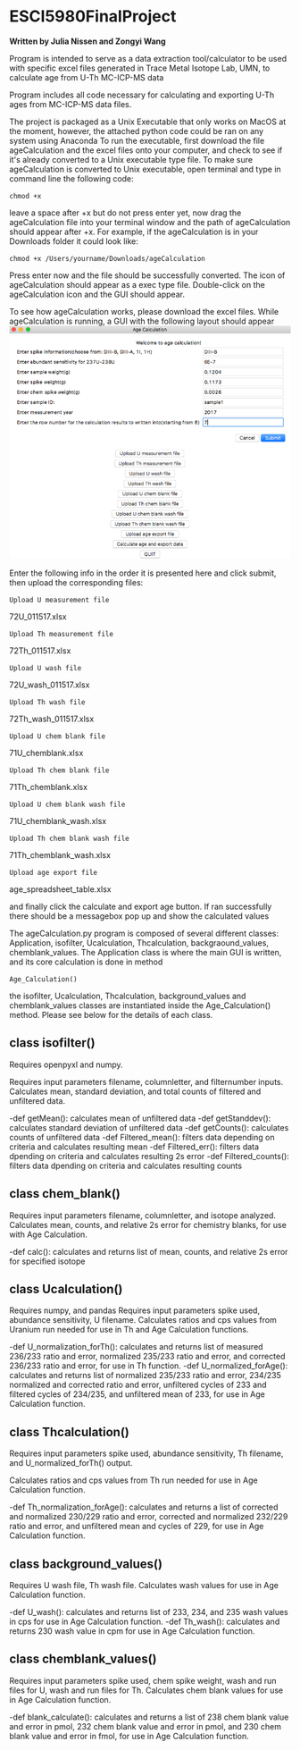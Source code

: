 # ESCI5980FinalProject

**Written by Julia Nissen and Zongyi Wang**



Program is intended to serve as a data extraction tool/calculator to be used with specific excel files generated in Trace Metal Isotope Lab, UMN, to calculate age from U-Th MC-ICP-MS data

Program includes all code necessary for calculating and exporting U-Th ages from MC-ICP-MS data files.

The project is packaged as a Unix Executable that only works on MacOS at the moment, however, the attached python code could be ran on any system using Anaconda
To run the executable, first download the file ageCalculation and the excel files onto your computer, and check to see if it's already converted to a Unix executable type file. To make sure ageCalculation is converted to Unix executable, open terminal and type in command line the following code: 
```
chmod +x 
```
leave a space after +x but do not press enter yet, now drag the ageCalculation file into your terminal window and the path of ageCalculation should appear after +x. For example, if the ageCalculation is in your Downloads folder it could look like: 
```
chmod +x /Users/yourname/Downloads/ageCalculation
```
Press enter now and the file should be successfully converted. The icon of ageCalculation should appear as a exec type file. 
Double-click on the ageCalculation icon and the GUI should appear.

 

To see how ageCalculation works, please download the excel files.
While ageCalculation is running, a GUI with the following layout should appear 
![Screenshot](SC1.png )

Enter the following info in the order it is presented here and click submit, then upload the corresponding files:

```
Upload U measurement file 
```
72U_011517.xlsx


```
Upload Th measurement file 
```
72Th_011517.xlsx


```
Upload U wash file 
```
72U_wash_011517.xlsx


```
Upload Th wash file 
```
72Th_wash_011517.xlsx


```
Upload U chem blank file 
```
71U_chemblank.xlsx
```
Upload Th chem blank file 
```
71Th_chemblank.xlsx


```
Upload U chem blank wash file 
```
71U_chemblank_wash.xlsx


```
Upload Th chem blank wash file 
```
71Th_chemblank_wash.xlsx



```
Upload age export file
```
age_spreadsheet_table.xlsx



and finally click the calculate and export age button.
If ran successfully there should be a messagebox pop up and show the calculated values

The ageCalculation.py program is composed of several different classes: Application, isofilter, Ucalculation, Thcalculation, backgraound_values, chemblank_values.
The Application class is where the main GUI is written, and its core calculation is done in method
```
Age_Calculation()
```
the isofilter, Ucalculation, Thcalculation, background_values and chemblank_values classes are instantiated inside the Age_Calculation() method.
Please see below for the details of each class.

## class isofilter() 

Requires openpyxl and numpy.

Requires input parameters filename, columnletter, and filternumber inputs. Calculates mean, standard deviation, and total counts of filtered and unfiltered data.

 -def getMean(): calculates mean of unfiltered data
 -def getStanddev(): calculates standard deviation of unfiltered data
 -def getCounts(): calculates counts of unfiltered data
 -def Filtered_mean(): filters data depending on criteria and calculates resulting mean
 -def Filtered_err(): filters data dpending on criteria and calculates resulting 2s error
 -def Filtered_counts(): filters data dpending on criteria and calculates resulting counts

## class chem_blank()

Requires input parameters filename, columnletter, and isotope analyzed. Calculates mean, counts, and relative 2s error for chemistry blanks, for use with Age Calculation.

  -def calc(): calculates and returns list of mean, counts, and relative 2s error for specified isotope

## class Ucalculation()

Requires numpy, and pandas
Requires input parameters spike used, abundance sensitivity, U filename. Calculates ratios and cps values from Uranium run needed for use in Th and Age Calculation functions.

  -def U_normalization_forTh(): calculates and returns list of measured 236/233 ratio and error, normalized 235/233 ratio and error, and corrected 236/233 ratio and error, for use in Th function.
  -def U_normalized_forAge(): calculates and returns list of normalized 235/233 ratio and error, 234/235 normalized and corrected ratio and error, unfiltered cycles of 233 and filtered cycles of 234/235, and unfiltered mean of 233, for use in Age Calculation function.

## class Thcalculation()


Requires input parameters spike used, abundance sensitivity, Th filename, and U_normalized_forTh() output.

Calculates ratios and cps values from Th run needed for use in Age Calculation function.

  -def Th_normalization_forAge(): calculates and returns a list of corrected and normalized 230/229 ratio and error, corrected and normalized 232/229 ratio and error, and unfiltered mean and cycles of 229, for use in Age Calculation function.

## class background_values()


Requires U wash file, Th wash file. Calculates wash values for use in Age Calculation function.

  -def U_wash(): calculates and returns list of 233, 234, and 235 wash values in cps for use in Age Calculation function.
  -def Th_wash(): calculates and returns 230 wash value in cpm for use in Age Calculation function.

## class chemblank_values()



Requires input parameters spike used, chem spike weight, wash and run files for U, wash and run files for Th. Calculates chem blank values for use in Age Calculation function.

  -def blank_calculate(): calculates and returns a list of 238 chem blank value and error in pmol, 232 chem blank value and error in pmol, and 230 chem blank value and error in fmol, for use in Age Calculation function. 
